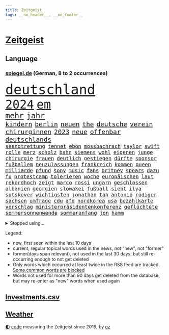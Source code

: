 ```yaml
---
title: Zeitgeist
tags: __no_header__, __no_footer__
---
```


# [Zeitgeist](https://oliz.io/zeitgeist/)

## Language

<h3><a href="https://www.spiegel.de" target="_blank">spiegel.de</a> (German, 8 to 2 occurrences)</h3>
<p style="font-family:monospace">
<span style="font-size:32pt"><a href="news_links.html#deutschland" class="current">deutschland</a></span>
<br>
<span style="font-size:28pt"><a href="news_links.html#2024" class="current">2024</a></span>
<span style="font-size:28pt"><a href="news_links.html#em" class="current">em</a></span>
<br>
<span style="font-size:18pt"><a href="news_links.html#mehr" class="current">mehr</a></span>
<span style="font-size:18pt"><a href="news_links.html#jahr" class="current">jahr</a></span>
<br>
<span style="font-size:15pt"><a href="news_links.html#kindern" class="current">kindern</a></span>
<span style="font-size:15pt"><a href="news_links.html#berlin" class="current">berlin</a></span>
<span style="font-size:15pt"><a href="news_links.html#neuen" class="current">neuen</a></span>
<span style="font-size:15pt"><a href="news_links.html#the" class="current">the</a></span>
<span style="font-size:15pt"><a href="news_links.html#deutsche" class="current">deutsche</a></span>
<span style="font-size:15pt"><a href="news_links.html#verein" class="current">verein</a></span>
<span style="font-size:15pt"><a href="news_links.html#chirurginnen" class="new">chirurginnen</a></span>
<span style="font-size:15pt"><a href="news_links.html#2023" class="current">2023</a></span>
<span style="font-size:15pt"><a href="news_links.html#neue" class="current">neue</a></span>
<span style="font-size:15pt"><a href="news_links.html#offenbar" class="current">offenbar</a></span>
<span style="font-size:15pt"><a href="news_links.html#deutschlands" class="current">deutschlands</a></span>
<br>
<span style="font-size:12pt"><a href="news_links.html#seenotrettung" class="new">seenotrettung</a></span>
<span style="font-size:12pt"><a href="news_links.html#tennet" class="current">tennet</a></span>
<span style="font-size:12pt"><a href="news_links.html#ebon" class="new">ebon</a></span>
<span style="font-size:12pt"><a href="news_links.html#mossbachrach" class="new">mossbachrach</a></span>
<span style="font-size:12pt"><a href="news_links.html#taylor" class="current">taylor</a></span>
<span style="font-size:12pt"><a href="news_links.html#swift" class="current">swift</a></span>
<span style="font-size:12pt"><a href="news_links.html#rolle" class="current">rolle</a></span>
<span style="font-size:12pt"><a href="news_links.html#merz" class="current">merz</a></span>
<span style="font-size:12pt"><a href="news_links.html#scholz" class="current">scholz</a></span>
<span style="font-size:12pt"><a href="news_links.html#bahn" class="current">bahn</a></span>
<span style="font-size:12pt"><a href="news_links.html#siemens" class="current">siemens</a></span>
<span style="font-size:12pt"><a href="news_links.html#wohl" class="current">wohl</a></span>
<span style="font-size:12pt"><a href="news_links.html#eigenen" class="current">eigenen</a></span>
<span style="font-size:12pt"><a href="news_links.html#junge" class="current">junge</a></span>
<span style="font-size:12pt"><a href="news_links.html#chirurgie" class="current">chirurgie</a></span>
<span style="font-size:12pt"><a href="news_links.html#frauen" class="current">frauen</a></span>
<span style="font-size:12pt"><a href="news_links.html#deutlich" class="current">deutlich</a></span>
<span style="font-size:12pt"><a href="news_links.html#gestiegen" class="current">gestiegen</a></span>
<span style="font-size:12pt"><a href="news_links.html#dürfte" class="current">dürfte</a></span>
<span style="font-size:12pt"><a href="news_links.html#sponsor" class="current">sponsor</a></span>
<span style="font-size:12pt"><a href="news_links.html#fußballem" class="current">fußballem</a></span>
<span style="font-size:12pt"><a href="news_links.html#neuzulassungen" class="new">neuzulassungen</a></span>
<span style="font-size:12pt"><a href="news_links.html#frankreich" class="current">frankreich</a></span>
<span style="font-size:12pt"><a href="news_links.html#kommen" class="current">kommen</a></span>
<span style="font-size:12pt"><a href="news_links.html#queen" class="current">queen</a></span>
<span style="font-size:12pt"><a href="news_links.html#milliarde" class="current">milliarde</a></span>
<span style="font-size:12pt"><a href="news_links.html#pfund" class="current">pfund</a></span>
<span style="font-size:12pt"><a href="news_links.html#sony" class="current">sony</a></span>
<span style="font-size:12pt"><a href="news_links.html#music" class="new">music</a></span>
<span style="font-size:12pt"><a href="news_links.html#fans" class="current">fans</a></span>
<span style="font-size:12pt"><a href="news_links.html#britney" class="current">britney</a></span>
<span style="font-size:12pt"><a href="news_links.html#spears" class="current">spears</a></span>
<span style="font-size:12pt"><a href="news_links.html#dazu" class="current">dazu</a></span>
<span style="font-size:12pt"><a href="news_links.html#fu" class="current">fu</a></span>
<span style="font-size:12pt"><a href="news_links.html#protestcamp" class="current">protestcamp</a></span>
<span style="font-size:12pt"><a href="news_links.html#tolerieren" class="new">tolerieren</a></span>
<span style="font-size:12pt"><a href="news_links.html#woche" class="current">woche</a></span>
<span style="font-size:12pt"><a href="news_links.html#europäischen" class="current">europäischen</a></span>
<span style="font-size:12pt"><a href="news_links.html#laut" class="current">laut</a></span>
<span style="font-size:12pt"><a href="news_links.html#rekordhoch" class="current">rekordhoch</a></span>
<span style="font-size:12pt"><a href="news_links.html#zeigt" class="current">zeigt</a></span>
<span style="font-size:12pt"><a href="news_links.html#marco" class="current">marco</a></span>
<span style="font-size:12pt"><a href="news_links.html#rossi" class="new">rossi</a></span>
<span style="font-size:12pt"><a href="news_links.html#ungarn" class="current">ungarn</a></span>
<span style="font-size:12pt"><a href="news_links.html#geschlossen" class="current">geschlossen</a></span>
<span style="font-size:12pt"><a href="news_links.html#albanien" class="current">albanien</a></span>
<span style="font-size:12pt"><a href="news_links.html#georgien" class="current">georgien</a></span>
<span style="font-size:12pt"><a href="news_links.html#slowakei" class="current">slowakei</a></span>
<span style="font-size:12pt"><a href="news_links.html#fußball" class="current">fußball</a></span>
<span style="font-size:12pt"><a href="news_links.html#sieht" class="current">sieht</a></span>
<span style="font-size:12pt"><a href="news_links.html#ilya" class="new">ilya</a></span>
<span style="font-size:12pt"><a href="news_links.html#sutskever" class="new">sutskever</a></span>
<span style="font-size:12pt"><a href="news_links.html#wichtigsten" class="current">wichtigsten</a></span>
<span style="font-size:12pt"><a href="news_links.html#jonathan" class="current">jonathan</a></span>
<span style="font-size:12pt"><a href="news_links.html#tah" class="new">tah</a></span>
<span style="font-size:12pt"><a href="news_links.html#antonio" class="current">antonio</a></span>
<span style="font-size:12pt"><a href="news_links.html#rüdiger" class="current">rüdiger</a></span>
<span style="font-size:12pt"><a href="news_links.html#sachsen" class="current">sachsen</a></span>
<span style="font-size:12pt"><a href="news_links.html#umfrage" class="current">umfrage</a></span>
<span style="font-size:12pt"><a href="news_links.html#cdu" class="current">cdu</a></span>
<span style="font-size:12pt"><a href="news_links.html#afd" class="current">afd</a></span>
<span style="font-size:12pt"><a href="news_links.html#nordkorea" class="current">nordkorea</a></span>
<span style="font-size:12pt"><a href="news_links.html#usa" class="current">usa</a></span>
<span style="font-size:12pt"><a href="news_links.html#bezahlkarte" class="current">bezahlkarte</a></span>
<span style="font-size:12pt"><a href="news_links.html#vorschlag" class="current">vorschlag</a></span>
<span style="font-size:12pt"><a href="news_links.html#ministerpräsidentenkonferenz" class="new">ministerpräsidentenkonferenz</a></span>
<span style="font-size:12pt"><a href="news_links.html#geflüchtete" class="current">geflüchtete</a></span>
<span style="font-size:12pt"><a href="news_links.html#sommersonnenwende" class="new">sommersonnenwende</a></span>
<span style="font-size:12pt"><a href="news_links.html#sommeranfang" class="new">sommeranfang</a></span>
<span style="font-size:12pt"><a href="news_links.html#jon" class="current">jon</a></span>
<span style="font-size:12pt"><a href="news_links.html#hamm" class="current">hamm</a></span>
</p>
<details>
<summary>Stopped using...</summary>
<p class="former" style="font-size:12pt">
hielt(1338) liverpool(1338) boot(1337) republikaner(1336) unabhängige(1336) wünscht(1336) arsenal(1335) depressionen(1335) gewaltig(1335) proteste(1335) sebastian(1335) infektionen(1334) respekt(1334) überwinden(1334) ard(1333) künstler(1333) langer(1333) material(1333) patienten(1333) räumen(1333) technik(1333) tschechien(1333) freien(1332) jagd(1332) benzin(1331) dezember(1331) entlastet(1331) genannt(1331) illegalen(1331) januar(1331) kiel(1331) kollaps(1331) phase(1331) plus(1331) reihe(1331) remis(1331) sogenannte(1331) vergewaltigt(1331) vollständig(1331) vorübergehend(1331) gefährden(1330) klein(1330) londoner(1330) lust(1330) opfern(1330) persönlich(1330) riss(1330) enthüllt(1329) ermöglichen(1329) freiburg(1329) monatelang(1329) nahmen(1329) rest(1329) verfolgen(1329) verfügung(1329) wirken(1329) atmosphäre(1328) covid(1328) erdoğan(1328) forderung(1328) jobs(1328) regt(1328) solidarität(1328) 29(1327) entlässt(1327) fragt(1327) genutzt(1327) konflikte(1327) türkische(1327) werke(1327) altes(1326) freilassung(1326) langfristig(1326) nahverkehr(1326) schreiben(1326) glauben(1325) sexueller(1325) sinnvoll(1325) wohnhaus(1325) ökonom(1325) aufklärung(1324) dementiert(1324) hieß(1324) mitteln(1324) verschwunden(1324) 32(1323) vorstoß(1323) ägypten(1323) befreien(1322) geflogen(1321) irak(1321) lügen(1321) protestieren(1321) feuerwehrleute(1320) herr(1320) schwierig(1320) toter(1320) bestätigen(1319) design(1319) see(1319) verschwand(1319) anzeichen(1318) brutal(1318) lücke(1318) republik(1318) weckt(1318) dar(1317) drastischen(1317) falschen(1317) fortgesetzt(1317) gesamten(1316) moskaus(1315) half(1314) kindes(1314) außerhalb(1313) einnahmen(1313) behalten(1311) mission(1311) 11(1310) konkrete(1310) änderungen(1310) sichert(1309) spannungen(1308) müsste(1307) parallelen(1307) aufhalten(1305) frisch(1305) journalist(1305) ausrüstung(1304) automatisch(1301) begrüßt(1300) gelandet(1299) wendet(1298) profis(1297) versorgung(1297) abgeschlossen(1295) gewarnt(1294) unterdessen(1293) ausgaben(1282) hitler(1265) heidelberg(1242) orte(1176) mitverantwortlich(1151) long(1150) unis(1146) werte(1141) geehrt(1140) felix(1096) belastung(1073) auswärtige(1062) mächtigen(1051) exil(1022) nachspielzeit(1021) musks(1017) gewandt(994) worum(979) krankenkassen(969) halbes(959) verständigt(956) inklusive(945) unbekannter(944) schülerin(941) gestört(937) militärischen(928) vatikan(927) auge(926) außenministerium(915) beschossen(910) invasion(908) buschmann(898) propaganda(888) genehmigt(882) gefechte(881) geplatzt(871) schwieriger(869) streik(850) herausgefunden(848) lohnen(848) positiven(847) flughäfen(845) abschaffung(841) transparenz(840) betreibt(836) 98(826) stabil(821) gebiete(816) baustelle(809) töchter(809) 34(808) schlechter(801) natobeitritt(792) fernen(776) jack(765) steuerhinterziehung(744) ausgebaut(740) exuspräsident(739) steuerzahler(730) justizminister(716) brasilianischen(709) dramatische(703) krebserkrankung(700) image(698) verzeichnet(696) drohnenangriff(678) notruf(666) aufmerksam(659) peru(648) 63(646) töne(642) lettland(640) tagelang(635) lula(633) freigegeben(632) kollege(623) psychologin(620) francisco(615) spiegelrecherche(612) staatsmedien(611) eineinhalb(608) staatsanwalt(607) gerecht(603) methoden(602) besatzung(600) auszeichnung(599) großeinsatz(598) rückstand(595) schmeckt(594) deuten(592) mitarbeitern(577) böhmermann(566) abbauen(560) einstige(556) mitgliedern(555) steigern(548) check(546) trauern(541) bewaffneten(537) gestalten(537) 16jährige(534) supermarkt(534) labor(533) kulturkampf(525) aufgelöst(524) rammt(524) kongo(523) al(520) fahnder(518) fassen(516) gebühren(516) geldgeber(504) autofahren(495) floh(494) wasserstoff(494) jene(489) freiwillige(486) fluggesellschaft(484) weimar(484) handwerker(483) jäger(479) green(478) kleinere(477) unruhe(477) beitritt(472) militäreinsatz(472) zuckerberg(471) dicht(466) unterbrechung(463) austritt(457) darmstadt(455) ankommen(449) ungeklärt(444) parks(443) dringen(440) älteren(439) diplomatische(434) dürren(432) zittern(432) angerichtet(430) kleinkind(428) kollidiert(427) betrunkener(426) kader(423) 13jährige(422) gekürt(419) adhs(414) gesundheitlichen(412) bekämpfung(411) amtsinhaber(410) deutlicher(410) fläche(410) härtere(410) tickets(408) beine(407) lina(407) experiment(405) intensivstation(405) 8000(402) durften(402) forscherin(397) ereignis(390) regierungen(388) inhaftierte(383) etablierten(381) hamburgs(380) mohammed(378) vergabe(378) angelegt(374) brandanschlag(374) mangelnden(368) vogel(368) saudische(367) ankurbeln(366) beruft(366) lukas(366) verurteilen(366) objekte(365) familienvater(363) ausschließen(362) website(361) budget(359) aleksandar(357) abgewehrt(354) erkennt(353) verrückt(352) vorbilder(348) oldenburg(347) lieferten(346) polizeigewahrsam(344) umzusetzen(344) busfahrer(342) selben(340) greta(338) thunberg(338) verlief(338) massiver(337) ozean(336) zulieferer(334) warnungen(333) ehre(332) bewerbungen(331) vertrauter(329) unterbunden(328) clemens(325) schwitzen(324) blumen(323) schneidet(317) unterscheiden(315) aufatmen(314) winfried(313) froh(312) strenger(312) wmtitel(312) argentiniens(309) tunnel(308) maximal(307) grünheide(305) lady(302) stritten(302) kranke(301) hunden(300) mächtigsten(299) pablo(299) torwart(297) cannabislegalisierung(295) holstein(295) zweifelt(295) betriebe(294) reserve(294) künstlerinnen(291) betrogen(290) elversberg(287) leser(287) judenhass(285) unbeeindruckt(285) überwacht(284) hartes(283) mary(283) gestiegenen(282) tankstelle(282) hilfsorganisationen(281) momente(281) drogenboss(280) abstiegskampf(279) drehte(279) rekordtief(279) saudiarabiens(279) rechtsextremisten(278) knacken(277) roter(276) franziska(275) ansage(274) dient(273) indiz(272) lahmlegen(272) schlugen(271) technisch(270) young(270) gerechter(268) neuesten(268) achtzigerjahren(267) vettel(266) 99(265) reformiert(265) explodierte(262) mützenich(257) zurückhaltend(254) 76(253) abgeschossen(253) belästigt(253) 1994(252) einzelnen(252) flüchtlingspolitik(251) haustiere(251) darstellung(250) ecke(250) berüchtigte(249) ausbruch(247) krimineller(247) linkenpolitiker(247) 92(244) unfaire(244) uskongress(244) ägyptens(244) schenkt(243) erstaunliche(242) ultrarechten(242) baute(240) einlegen(240) grenzregion(239) kundgebungen(239) tabellenführung(238) unternehmens(238) verbraucherzentrale(238) ausfälle(237) mobbing(236) ddr(233) verzweifeln(233) protestierenden(232) tsg(232) dunklen(229) versagt(229) streifenwagen(228) willkommen(228) offline(227) geregelt(226) nominierung(225) videobotschaft(225) 1100(224) böse(224) hamasanführer(223) massaker(223) großzügigen(222) unterscheidet(221) verbotenen(221) kracht(217) einfachen(216) bodenoffensive(215) hasses(215) munter(215) normale(215) beruhigen(213) extremistischen(213) zölle(213) luxushotel(212) spieltag(212) synagoge(212) messungen(211) versammelt(210) andrzej(209) duda(209) adam(208) herbe(208) weltlage(208) fußballwelt(206) holger(206) erkannt(203) freiem(203) künftige(203) recep(203) südlichen(203) tayyip(203) bewaffneter(201) kanzlerkandidat(201) stille(201) betroffener(199) vergebens(199) aggressiver(198) verbliebene(197) freitagmorgen(196) haken(196) spdfraktionschef(196) 37jährige(195) militärhilfen(194) signalisiert(194) kleider(193) vollständige(193) friedlich(192) aufwand(191) gazakriegs(191) gesetzesänderung(190) banner(189) psychologe(188) norwegens(187) eier(185) gazas(185) produzent(185) staatsstreich(185) christlichen(184) haley(184) islamische(184) klugen(184) nikki(184) geklagt(183) teures(183) tarifkonflikt(182) chan(181) dr(181) wackelt(180) dfl(179) genehmigung(179) einnahme(178) gebilligt(177) geplantes(177) mutmaßlichem(177) ryan(177) vereine(177) ausgenommen(176) fach(176) verdanken(175) etlichen(174) professionelle(174) regierungskoalition(174) verabschiedung(174) wagens(173) aktienkurs(171) hochrangiger(171) stralsund(169) uganda(169) vorbehalte(169) aktivistinnen(168) besitzen(168) verhältnisse(168) erfinder(167) trägerrakete(167) gucci(166) guardiola(165) oberverwaltungsgericht(165) player(164) putingegner(164) aufstellen(163) reparatur(162) trailer(162) verzicht(162) eingegangen(161) gerungen(161) masterplan(161) station(160) tanzt(160) beschränken(159) einstufung(157) geringere(157) stürmt(157) luftraum(156) natogebiet(156) auslaufen(154) diesjährige(154) schwarzgrün(154) hansa(153) marktmacht(153) widmen(153) high(152) inselgruppe(152) pavlović(152) schwerste(152) shoppingapp(152) geltend(151) bidenregierung(150) handgreiflich(150) humanitärer(150) schieben(150) pep(149) spielabbruch(148) ärgern(148) masters(147) belgorod(146) designs(146) teuerung(146) therapien(146) bedrängt(145) längsten(144) schlappe(144) verstorbene(144) bombe(143) gesetzliche(143) scorsese(143) donbass(142) provokationen(142) riad(141) kiewer(140) erzielen(139) b(138) baldigen(138) trotzt(138) anlässlich(137) hilfskonvoi(137) landsmann(137) spannend(137) sehnsucht(136) südkoreanischen(136) priscilla(135) unsterblich(135) langes(133) machtdemonstration(133) anwesend(132) lecker(132) michel(132) 2009(130) aneinander(130) hungersnot(130) bayerntrainer(129) quälen(129) südafrikas(129) direkten(128) privates(127) stau(127) umgeleitet(127) kanadische(125) nährt(125) rabatte(125) bestürzt(124) gefühlt(124) anmelden(123) wüste(123) charlotte(122) finanzministers(122) kritischem(122) unbezahlbar(122) klassenfahrt(121) festgenommener(119) palmen(119) taurus(119) provisorischen(118) verdiente(118) konkurrentin(117) vietnam(117) weltpolitik(117) werteunion(117) sonderlich(116) konkretes(115) aussortiert(114) lutz(114) therapeuten(114) erleichtert(113) gekrönt(113) fressen(112) saisonende(112) konstruiert(111) lobbyisten(111) präsidentschaftskandidat(111) angeordnet(110) bunte(110) trieben(110) do(109) schütteln(109) widersetzt(109) abwehrkampf(108) massenhaften(108) solches(108) veralteten(108) zusammengekommen(108) berchtesgadener(107) esc(106) trainers(106) aberkannt(105) trick(105) weichen(105) 19jähriger(104) assange(104) malmö(104) boote(103) leuchtturmwärter(103) prächtig(103) wangerooge(103) landschaft(102) pistorius'(102) schwarzmeerflotte(102) strategische(102) zwangsarbeit(102) ausmacht(101) forster(101) streamerin(101) twitch(101) usflugzeugbauer(101) einsehen(100) fragte(100) popikone(100) föderlschmid(99) homosexualität(99) sohns(99) zwölfjähriger(99) jahrelangen(98) magische(98) startklarnewsletter(98) änderte(98) fever(97) historisch(97) politikwissenschaftler(97) sätze(97) verschwindet(97) wiederum(97) anfeindungen(96) autoexperte(96) dudenhöffer(96) ferdinand(96) meidet(96) regionalzug(96) zoo(96) free(95) klärt(95) kraftwerk(95) menschenrechtsaktivistin(95) eingefangen(94) steinen(94) unglücksfall(94) irritationen(93) tods(93) zusammengeschlagen(93) 1978(92) auffälligen(92) djirsarai(92) ideologie(92) multimillionär(92) vorgeführt(92) alterssicherung(91) jenseits(91) mccartney(91) mitspieler(91) propalästinensischem(91) durchsetzt(90) iw(90) kairo(90) tvshow(90) volksverpetzer(90) vorrücken(90) andy(89) ausgangs(89) esasatellit(89) fußballbundesligisten(89) geringverdiener(89) glasner(89) mls(89) neil(89) vereitelt(89) daniels(88) erhielten(88) formen(88) seltsamen(88) teslawerks(88) wikileaksgründer(88) amtskollegen(87) durchsuchung(87) mundtot(87) pussy(87) rechtsanwalt(87) vizebürgermeister(87) fair(86) fuest(86) gummibärchen(86) nyc(86) rechtslage(86) wildtiere(86) aktualisiert(85) escfinale(85) fehlender(85) großvaters(85) handelsrouten(85) isaak(85) räumlichkeiten(85) zwangsläufig(85) gequält(84) gescheiterter(84) innenraum(84) profidebüt(84) longcovidpatienten(83) negativen(83) thriller(83) atpturnier(82) bankrott(82) formel1weltmeisters(82) lahmlegt(82) märkte(82) oberleitung(82) verweigerte(82) werkzeuge(82) anschließenden(81) beworfen(81) explizit(81) geheimpläne(81) gesichts(81) internen(81) lunge(81) mongolei(81) niederländisches(81) parlamentarischen(81) platzwunde(81) roberto(81) ali(80) f(80) führers(80) khamenei(80) miss(80) outfits(80) verkündeten(80) vizepräsident(80) euabgeordneten(79) fachleuten(79) großbrand(79) psychisch(79) runter(79) vancouver(79) veraltet(79) wohnblock(79) gleisbett(78) wahren(78) bewegte(77) härteste(77) imola(77) mail(77) ozeane(77) ringe(77) umgekippt(77) urban(77) wettbewerbs(77) hallo(76) lebenskosten(76) shoppingplattform(76) uneinheitlich(76) zielscheibe(76) ausfindig(75) bauträger(75) dokumenten(75) gefrorene(75) mischung(75) mitgenommen(74) nordseeinsel(74) ogunleye(74) taumelt(74) verachtung(74) waymo(74) android(73) filmschaffende(73) kaputt(73) mehrjährigen(73) superbowlchampion(73) wartete(73) afdschiedsgericht(72) auftreten(72) autoindustrie(72) begeben(72) benötige(72) europapolitiker(72) francis(72) nicolaus(72) raffinerie(72) schöne(72) speichern(72) subkultur(72) abitur(71) betrügern(71) blogs(71) fernsehsender(71) grünenabgeordneter(71) halbzeit(71) hiv(71) infizierten(71) ko(71) richtlinien(71) erlegt(70) hetzt(70) mangelware(70) nichte(70) vertritt(70) geschoben(69) jeff(69) netflixsequel(69) sandler(69) verängstigte(69) cyberangriffen(68) diente(68) kyriakos(68) laufsteg(68) mitsotakis(68) schusselig(68) beschaffte(67) boxer(67) familienleben(67) hilfsgütern(67) op(67) slash(67) steilvorlage(67) arbeitszeiten(66) arkadi(66) beschlagnahmung(66) diagnostiziert(66) duelle(66) fürsprecher(66) lärm(66) nazispruch(66) schreitet(66) starliner(66) wolosch(66) 2003(65) balkon(65) besiegelt(65) gedauert(65) gegenseitigen(65) gelüftet(65) herrscher(65) pumpen(65) afdabgeordneter(64) dialog(64) dominik(64) hetzer(64) kategorien(64) school(64) systematische(64) umbenannt(64) justizministerin(63) privatanleger(63) präsidentschaftskandidaten(63) verunsicherung(63) binoche(62) gattin(62) geldhäuser(62) großspende(62) juliette(62) kostspielig(62) waschen(62) flossen(61) intransparent(61) kurzvideoapp(61) rührt(61) streich(61) tauschte(61) terrororganisationen(61) unvermittelt(61) denker(60) fertiggestellt(60) gesetzes(60) klimaprotest(60) netzwerken(60) tennissuperstar(60) variationen(60) widmet(60) bö(59) dietrich(59) friedensnobelpreisträgerin(59) gruß(59) klimaschützer(59) ressourcen(59) space(59) verruf(59) bauarbeiten(58) bedacht(58) riskieren(58) staatschefs(58) angetan(57) comedy(57) denkbar(57) einzugestehen(57) höhenmeter(57) preisträgerin(57) gesteht(56) 105(55) belebt(55) berufungsantrag(55) bewaffnet(55) bundespolizist(55) entschärfen(55) fangen(55) mini(55) protests(55) superhelden(55) bookingcom(54) brasilianischer(54) gebannt(54) gremiums(54) harsch(54) kahlen(54) konvoi(54) machtapparat(54) streichs(54) uswaffen(54) ausbremst(53) bergankunft(53) immobilienkonzern(53) instrumentalisiert(53) leverkusener(53) sms(53) andrich(52) grauen(52) gutachten(52) modeindustrie(52) frechheit(51) gerüst(51) grundsteuerreform(51) intensiviert(51) amir(50) beantragten(50) erholen(50) finn(50) huckleberry(50) sehe(50) befördern(49) irreführende(49) lachgas(49) rabatthöhen(49) se(49) sozialausgaben(49) hollywoodschauspielerin(48) kinderzimmer(48) kirchen(48) torpedieren(48) anlegestelle(47) crow(47) geringerer(47) grenzstadt(47) nobelpreis(47) regierungsmitglieder(47) sheryl(47) zöllen(47) angeschossen(46) busunglück(46) luftschlag(46) prägt(46) witz(46) dárdai(45) gewalttätigen(45) meines(45) milliardenbetrag(45) pál(45) zweistelliger(45) 63jährigen(44) derjenigen(44) engel(44) kurdischen(44) staatsfernsehen(44) uran(44) diplomatischen(43) furioses(43) gewalttäter(43) obdachlosen(43) schlepper(43) schmecke(43) vergeltungsschlag(43) überwachen(43) gefängnisses(42) geredet(42) konzerten(42) maddieverdächtigen(42) ökonomin(42) batterie(41) brandgefährlich(41) frischer(41) leitungen(41) nachteil(41) spannender(41) vergeht(40) werbekunden(40) ertragen(39) kontrovers(39) ministeriums(39) schikane(39) selbstfahrende(39) stuhl(39) bahnstrecke(38) düstere(38) entbunden(38) patriots(38) stromnetz(38) trucks(38) verlassene(38) abiturprüfungen(37) college(37) flutgebiet(37) sander(37) veranstaltet(37) verteidigte(37) agentengesetz(36) gemalt(36) georgische(36) größeres(36) plakate(36) roboterhund(36) speziellen(36) usbehörde(36) vereinbaren(36) wohnungsnot(36) abnehmen(35) amirabdollahian(35) beweist(35) charakter(35) doppelnamen(35) losung(35) mischt(35) protestaufruf(35) queer(35) schönes(35) verblüfft(35) vorhergesagt(35) aufhebung(34) depression(34) kabel(34) salman(34) scheffler(34) scottie(34) stausee(34) angreift(33) chili(33) escobar(33) fahrverbote(33) verirrt(33) angedacht(32) baumeister(32) bewundern(32) ermahnt(32) erstattete(32) expertenkommission(32) jeher(32) salosung(32) ausgebremst(31) deckte(31) di(31) dua(31) geschlechtseintrag(31) hafencity(31) lipa(31) nonbinäre(31) setze(31) verbotener(31) wohlhabende(31) afdlandtagsabgeordneter(30) auswärtiges(30) diamond(30) gezielten(30) klug(30) techkonzern(30) abzusehen(29) attackierte(29) beinen(29) einkaufszentrum(29) indiana(29) juventus(29) kneipe(29) kommentare(29) lando(29) leitkultur(29) mittelfeldspieler(29) norris(29) rushdie(29) spitzenklub(29) stalking(29) veranstaltungen(29) wortgefecht(29) auktionshäuser(28) eroberten(28) gewinnern(28) schwerwiegende(28) strafbar(28) wovor(28) bundesligasaison(27) böller(27) georgisches(27) hals(27) neunjährigen(27) afdpolitikers(26) bauministerin(26) dumpingpreise(26) eurozone(26) nachziehen(26) schwerelosigkeit(26) sportlerinnen(26) umfahren(26) unterschätzten(26) vertuscht(26) verwendete(26) weiterbetrieb(26) abbild(25) abschottung(25) ausgeführt(25) mutterschutz(25) packt(25) vereinen(25) videoschiedsrichter(25) wahlrechtsreform(25) wirt(25) entgegenkommen(24) megastar(24) mythen(24) veraltete(24) weibchen(24) fußballromantiker(23) psychologen(23) roger(23) voraussetzungen(23) wandel(23) zuzutrauen(23) eskalieren(22) landsleute(22) luxusmarken(22) stabilisiert(22) traditionsklub(22) videobeweis(22) arian(21) blingbling(21) gazaprotesten(21) gerüchten(21) kzgedenkstätte(21) lockern(21) mitbewerber(21) rangnick(21) rechtfertigen(21) sachsenhausen(21) südlibanon(21) films(20) früheres(20) infizierte(20) kindesentziehung(20) mitarbeitenden(20) nullerjahren(20) unglaublich(20) vermisstem(20) ankara(19) durchbrechen(19) eukommissar(19) fdpparteitag(19) schleichenden(19) tonne(19) bremervörde(18) filmproduzent(18) literaturnobelpreisträgerin(18) nflprofi(18) rätselhaft(18) vergangenem(18) ausweiten(17) blues(17) exbeatle(17) kooperieren(17) kristi(17) mindestlohns(17) noem(17) schenk(17) schwört(17) totenköpfe(17) 1400(16) dienstwaffe(16) geiselvideo(16) joseph(16) kulturgut(16) schulsport(16) sky(16) belieben(15) entfernung(15) haushaltsstreit(15) italienrundfahrt(15) kreuzberg(15) modernisieren(15) reus(15) suchaktion(15) taktische(15) enthüllungen(14) invasoren(14) kurzarbeit(14) schlägertrupps(14) sechsjährigen(14) unerwarteter(14) verdachtsfall(14) vizekandidatin(14) zerbi(14) abschlussbericht(13) abstiegsgefahr(13) aufgeweicht(13) grimm(13) trieb(13) brokstedtmesserangriff(12) eröffnen(12) geopolitisch(12) papiere(12) wasserstraße(12) wertet(12) islamistendemo(11) rentenalter(11) tunesien(11)
</p>
</details>
<p>Legend:
<ul>
<li><span class="new">new</span>, first seen within the last 10 days</li>
<li><span class="current">current</span>, regular topical words used in the news, not "new", not "former"</li>
<li><span class="former">former(days span relevant)</span>, not used in the last 30 days, but still re-occurring enough to not get deleted</li>
<li>Only words which occurred at least twice in the RSS feed are tracked. <a href="language/filters.py">Some common words are blocked</a></li>
<li>Words not used for more than 90 days get deleted from the database, but may re-enter as "new" words when used again</li>
</ul>
</p>

## [Investments](investments.html)[.csv](investments.csv)

## [Weather](weather.html)

<footer>
<a href="javascript:toggleTheme()" class="nav">🌓</a>
<a href="https://github.com/ooz/zeitgeist">code</a> measuring the Zeitgeist since 2019, by <a href="https://oliz.io">oz</a>
</footer>
